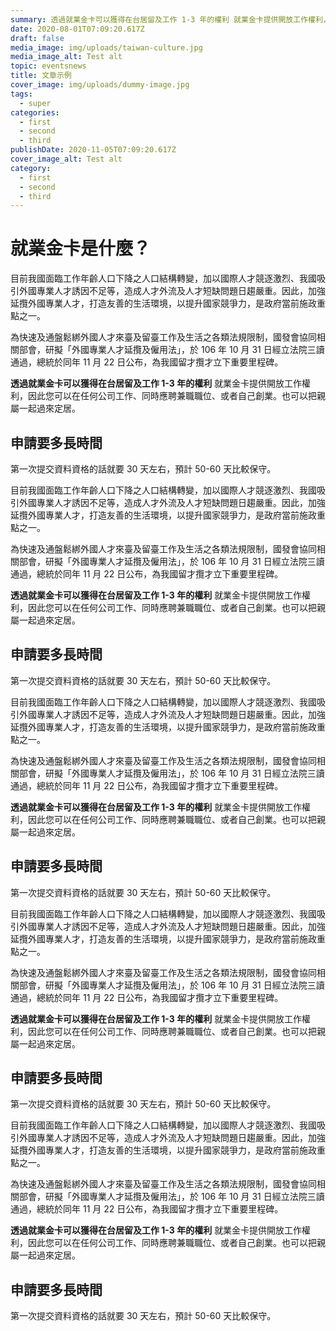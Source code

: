 ```yaml
---
summary: 透過就業金卡可以獲得在台居留及工作 1-3 年的權利 就業金卡提供開放工作權利，因此您可以在任何公司工作、同時應聘兼職職位、或者自己創業。
date: 2020-08-01T07:09:20.617Z
draft: false
media_image: img/uploads/taiwan-culture.jpg
media_image_alt: Test alt
topic: eventsnews
title: 文章示例
cover_image: img/uploads/dummy-image.jpg
tags:
  - super
categories:
  - first
  - second
  - third
publishDate: 2020-11-05T07:09:20.617Z
cover_image_alt: Test alt
category:
  - first
  - second
  - third
---
```


# 就業金卡是什麼？

目前我國面臨工作年齡人口下降之人口結構轉變，加以國際人才競逐激烈、我國吸引外國專業人才誘因不足等，造成人才外流及人才短缺問題日趨嚴重。因此，加強延攬外國專業人才，打造友善的生活環境，以提升國家競爭力，是政府當前施政重點之一。

為快速及通盤鬆綁外國人才來臺及留臺工作及生活之各類法規限制，國發會協同相關部會，研擬「外國專業人才延攬及僱用法」，於 106 年 10 月 31 日經立法院三讀通過，總統於同年 11 月 22 日公布，為我國留才攬才立下重要里程碑。

**透過就業金卡可以獲得在台居留及工作 1-3 年的權利** 就業金卡提供開放工作權利，因此您可以在任何公司工作、同時應聘兼職職位、或者自己創業。也可以把親屬一起過來定居。

## 申請要多長時間

第一次提交資料資格的話就要 30 天左右，預計 50-60 天比較保守。


目前我國面臨工作年齡人口下降之人口結構轉變，加以國際人才競逐激烈、我國吸引外國專業人才誘因不足等，造成人才外流及人才短缺問題日趨嚴重。因此，加強延攬外國專業人才，打造友善的生活環境，以提升國家競爭力，是政府當前施政重點之一。

為快速及通盤鬆綁外國人才來臺及留臺工作及生活之各類法規限制，國發會協同相關部會，研擬「外國專業人才延攬及僱用法」，於 106 年 10 月 31 日經立法院三讀通過，總統於同年 11 月 22 日公布，為我國留才攬才立下重要里程碑。

**透過就業金卡可以獲得在台居留及工作 1-3 年的權利** 就業金卡提供開放工作權利，因此您可以在任何公司工作、同時應聘兼職職位、或者自己創業。也可以把親屬一起過來定居。

## 申請要多長時間

第一次提交資料資格的話就要 30 天左右，預計 50-60 天比較保守。

目前我國面臨工作年齡人口下降之人口結構轉變，加以國際人才競逐激烈、我國吸引外國專業人才誘因不足等，造成人才外流及人才短缺問題日趨嚴重。因此，加強延攬外國專業人才，打造友善的生活環境，以提升國家競爭力，是政府當前施政重點之一。

為快速及通盤鬆綁外國人才來臺及留臺工作及生活之各類法規限制，國發會協同相關部會，研擬「外國專業人才延攬及僱用法」，於 106 年 10 月 31 日經立法院三讀通過，總統於同年 11 月 22 日公布，為我國留才攬才立下重要里程碑。

**透過就業金卡可以獲得在台居留及工作 1-3 年的權利** 就業金卡提供開放工作權利，因此您可以在任何公司工作、同時應聘兼職職位、或者自己創業。也可以把親屬一起過來定居。

## 申請要多長時間

第一次提交資料資格的話就要 30 天左右，預計 50-60 天比較保守。

目前我國面臨工作年齡人口下降之人口結構轉變，加以國際人才競逐激烈、我國吸引外國專業人才誘因不足等，造成人才外流及人才短缺問題日趨嚴重。因此，加強延攬外國專業人才，打造友善的生活環境，以提升國家競爭力，是政府當前施政重點之一。

為快速及通盤鬆綁外國人才來臺及留臺工作及生活之各類法規限制，國發會協同相關部會，研擬「外國專業人才延攬及僱用法」，於 106 年 10 月 31 日經立法院三讀通過，總統於同年 11 月 22 日公布，為我國留才攬才立下重要里程碑。

**透過就業金卡可以獲得在台居留及工作 1-3 年的權利** 就業金卡提供開放工作權利，因此您可以在任何公司工作、同時應聘兼職職位、或者自己創業。也可以把親屬一起過來定居。

## 申請要多長時間

第一次提交資料資格的話就要 30 天左右，預計 50-60 天比較保守。

目前我國面臨工作年齡人口下降之人口結構轉變，加以國際人才競逐激烈、我國吸引外國專業人才誘因不足等，造成人才外流及人才短缺問題日趨嚴重。因此，加強延攬外國專業人才，打造友善的生活環境，以提升國家競爭力，是政府當前施政重點之一。

為快速及通盤鬆綁外國人才來臺及留臺工作及生活之各類法規限制，國發會協同相關部會，研擬「外國專業人才延攬及僱用法」，於 106 年 10 月 31 日經立法院三讀通過，總統於同年 11 月 22 日公布，為我國留才攬才立下重要里程碑。

**透過就業金卡可以獲得在台居留及工作 1-3 年的權利** 就業金卡提供開放工作權利，因此您可以在任何公司工作、同時應聘兼職職位、或者自己創業。也可以把親屬一起過來定居。

## 申請要多長時間

第一次提交資料資格的話就要 30 天左右，預計 50-60 天比較保守。

